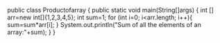 public class Productofarray
{
    public static void main(String[]args)
    {
        int [] arr=new int[]{1,2,3,4,5};
        int sum=1;
             for (int i=0; i<arr.length; i++){
        sum=sum*arr[i];
             }
             System.out.println("Sum of all the elements of an array:"+sum);
             }
            }
